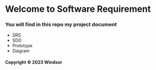 # Welcome to Software Requirement
### You will find in this repo my project document
  * SRS
  * SDD
  * Prototype
  * Diagram
#### Copyright © 2023 Windsor
